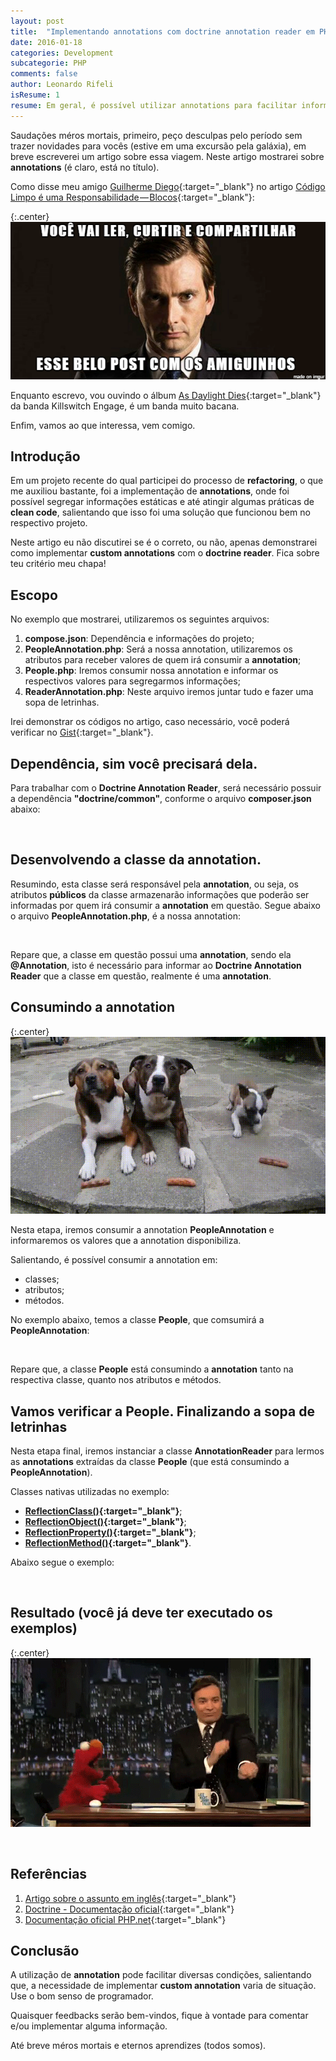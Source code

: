 ```yaml
---
layout: post
title:  "Implementando annotations com doctrine annotation reader em PHP"
date: 2016-01-18
categories: Development
subcategorie: PHP
comments: false
author: Leonardo Rifeli
isResume: 1
resume: Em geral, é possível utilizar annotations para facilitar informações estáticas dentro de classes, atributos e/ou métodos. Podendo assim, tentar (eu escrevi TENTAR) atingir maior legibilidade do seu código. Vem comigo para essa aventura!
---
```

Saudações méros mortais, primeiro, peço desculpas pelo período sem trazer novidades para vocês (estive em uma excursão pela galáxia), em breve escreverei um artigo sobre essa viagem. Neste artigo mostrarei sobre **annotations** (é claro, está no título).

Como disse meu amigo [Guilherme Diego](https://medium.com/@guidiego){:target="_blank"} no artigo [Código Limpo é uma Responsabilidade — Blocos](https://medium.com/@guidiego/c%C3%B3digo-limpo-%C3%A9-uma-responsabilidade-blocos-5be1fdd8d341#.gbx5keq0s){:target="_blank"}:

{:.center}
![alt text](/img/posts/2016-01-custom-annotations/ler-curtir-compartilhar.png "Share the post.")

Enquanto escrevo, vou ouvindo o álbum [As Daylight Dies](https://open.spotify.com/album/6iJEtgHTEbVlSS5isIS71z){:target="_blank"} da banda Killswitch Engage, é um banda muito bacana.

Enfim, vamos ao que interessa, vem comigo.

## Introdução

Em um projeto recente do qual participei do processo de **refactoring**, o que me auxiliou bastante, foi a implementação de **annotations**, onde foi possível segregar informações estáticas e até atingir algumas práticas de **clean code**, salientando que isso foi uma solução que funcionou bem no respectivo projeto.

Neste artigo eu não discutirei se é o correto, ou não, apenas demonstrarei como implementar **custom annotations** com o **doctrine reader**. Fica sobre teu critério meu chapa!

## Escopo

No exemplo que mostrarei, utilizaremos os seguintes arquivos:

1. **compose.json**: Dependência e informações do projeto;
2. **PeopleAnnotation.php**: Será a nossa annotation, utilizaremos os atributos para receber valores de quem irá consumir a **annotation**;
3. **People.php**: Iremos consumir nossa annotation e informar os respectivos valores para segregarmos informações;
4. **ReaderAnnotation.php**: Neste arquivo iremos juntar tudo e fazer uma sopa de letrinhas.

Irei demonstrar os códigos no artigo, caso necessário, você poderá verificar no [Gist](https://gist.github.com/leonardorifeli/9c12f94b109cb7859ca9){:target="_blank"}.

## Dependência, sim você precisará dela.

Para trabalhar com o **Doctrine Annotation Reader**, será necessário possuir a dependência **"doctrine/common"**, conforme o arquivo **composer.json** abaixo:

<script src="https://gist.github.com/leonardorifeli/9c12f94b109cb7859ca9.js?file=composer.json"></script>
<span class="space">&nbsp;</span>

## Desenvolvendo a classe da annotation.

Resumindo, esta classe será responsável pela **annotation**, ou seja, os atributos **públicos** da classe armazenarão informações que poderão ser informadas por quem irá consumir a **annotation** em questão. Segue abaixo o arquivo **PeopleAnnotation.php**, é a nossa annotation:

<script src="https://gist.github.com/leonardorifeli/9c12f94b109cb7859ca9.js?file=PeopleAnnotation.php"></script>
<span class="space">&nbsp;</span>

Repare que, a classe em questão possui uma **annotation**, sendo ela **@Annotation**, isto é necessário para informar ao **Doctrine Annotation Reader** que a classe em questão, realmente é uma **annotation**.

## Consumindo a annotation

{:.center}
![alt text](/img/posts/2016-01-custom-annotations/consumindo.gif "Using the annotation PeopleAnnotation")

Nesta etapa, iremos consumir a annotation **PeopleAnnotation** e informaremos os valores que a annotation disponibiliza.

Salientando, é possível consumir a annotation em:

* classes;
* atributos;
* métodos.

No exemplo abaixo, temos a classe **People**, que comsumirá a **PeopleAnnotation**:

<script src="https://gist.github.com/leonardorifeli/9c12f94b109cb7859ca9.js?file=People.php"></script>
<span class="space">&nbsp;</span>

Repare que, a classe **People** está consumindo a **annotation** tanto na respectiva classe, quanto nos atributos e métodos.

## Vamos verificar a **People**. Finalizando a sopa de letrinhas

Nesta etapa final, iremos instanciar a classe **AnnotationReader** para lermos as **annotations** extraídas da classe **People** (que está consumindo a **PeopleAnnotation**).

Classes nativas utilizadas no exemplo:

* **[ReflectionClass()](http://php.net/manual/pt_BR/class.reflectionclass.php){:target="_blank"}**;
* **[ReflectionObject()](http://php.net/manual/pt_BR/class.reflectionobject.php){:target="_blank"}**;
* **[ReflectionProperty()](http://php.net/manual/pt_BR/class.reflectionproperty.php){:target="_blank"}**;
* **[ReflectionMethod()](http://php.net/manual/pt_BR/class.reflectionmethod.php){:target="_blank"}**.

Abaixo segue o exemplo:

<script src="https://gist.github.com/leonardorifeli/9c12f94b109cb7859ca9.js?file=ReaderAnnotation.php"></script>
<span class="space">&nbsp;</span>

## Resultado (você já deve ter executado os exemplos)

{:.center}
![alt text](/img/posts/2016-01-custom-annotations/happy.gif "Using the annotation PeopleAnnotation")

<script src="https://gist.github.com/leonardorifeli/9c12f94b109cb7859ca9.js?file=result.txt"></script>
<span class="space">&nbsp;</span>

## Referências

1. [Artigo sobre o assunto em inglês](http://masnun.com/2012/08/12/using-annotations-in-php-with-doctrine-annotation-reader.html){:target="_blank"}
2. [Doctrine - Documentação oficial](http://doctrine-common.readthedocs.org/en/latest/reference/annotations.html){:target="_blank"}
3. [Documentação oficial PHP.net](http://php.net/){:target="_blank"}

## Conclusão

A utilização de **annotation** pode facilitar diversas condições, salientando que, a necessidade de implementar **custom annotation** varia de situação. Use o bom senso de programador.

Quaisquer feedbacks serão bem-vindos, fique à vontade para comentar e/ou implementar alguma informação.

Até breve méros mortais e eternos aprendizes (todos somos).
